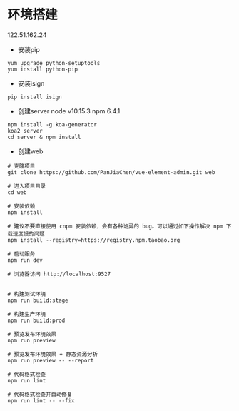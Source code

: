 # 环境搭建
122.51.162.24
- 安装pip 
```
yum upgrade python-setuptools
yum install python-pip
```

- 安装isign
```
pip install isign
```

- 创建server
node v10.15.3
npm 6.4.1
```
npm install -g koa-generator
koa2 server
cd server & npm install
```

- 创建web
```
# 克隆项目
git clone https://github.com/PanJiaChen/vue-element-admin.git web

# 进入项目目录
cd web

# 安装依赖
npm install

# 建议不要直接使用 cnpm 安装依赖，会有各种诡异的 bug。可以通过如下操作解决 npm 下载速度慢的问题
npm install --registry=https://registry.npm.taobao.org

# 启动服务
npm run dev

# 浏览器访问 http://localhost:9527


# 构建测试环境
npm run build:stage

# 构建生产环境
npm run build:prod

# 预览发布环境效果
npm run preview

# 预览发布环境效果 + 静态资源分析
npm run preview -- --report

# 代码格式检查
npm run lint

# 代码格式检查并自动修复
npm run lint -- --fix
```